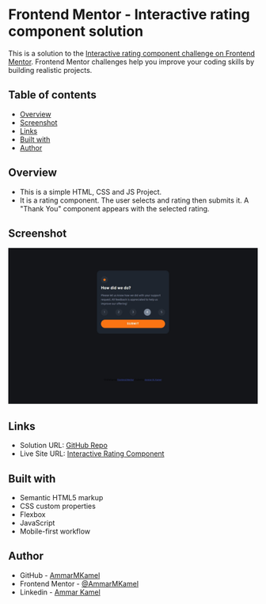 # Frontend Mentor - Interactive rating component solution

This is a solution to the [Interactive rating component challenge on Frontend Mentor](https://www.frontendmentor.io/challenges/interactive-rating-component-koxpeBUmI). Frontend Mentor challenges help you improve your coding skills by building realistic projects. 

## Table of contents

- [Overview](#overview)
- [Screenshot](#screenshot)
- [Links](#links)
- [Built with](#built-with)
- [Author](#author)

## Overview

- This is a simple HTML, CSS and JS Project.
- It is a rating component. The user selects and rating then submits it. A "Thank You" component appears with the selected rating.

## Screenshot

![](screnshots/desktop-rating.jpeg)

## Links

- Solution URL: [GitHub Repo](https://github.com/AmmarMKamel/interactive-rating-component)
- Live Site URL: [Interactive Rating Component](https://ammarmkamel.github.io/interactive-rating-component/)

## Built with

- Semantic HTML5 markup
- CSS custom properties
- Flexbox
- JavaScript
- Mobile-first workflow

## Author

- GitHub - [AmmarMKamel](https://github.com/AmmarMKamel)
- Frontend Mentor - [@AmmarMKamel](https://www.frontendmentor.io/profile/AmmarMKamel)
- Linkedin - [Ammar Kamel](https://www.linkedin.com/in/ammar-kamel-872422246/)